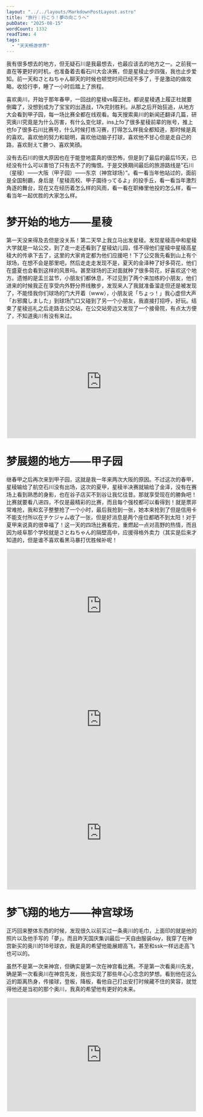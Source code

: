 ```yaml
---
layout: "../../layouts/MarkdownPostLayout.astro"
title: "旅行｜行こう！夢の向こうへ"
pubDate: "2025-08-15"
wordCount: 1332
readTime: 4
tags:
  - "天天畅游世界"
---
```

我有很多想去的地方，但无疑石川是我最想去，也最应该去的地方之一。之前我一直在等更好的时机，也准备着去看石川大会决赛，但是星稜止步四强，我也止步爱知。前一天和さとねちゃん聊天的时候也顿觉时间已经不多了，于是激动的做攻略，收拾行李，睡了一小时后踏上了旅程。

喜欢奥川，开始于那年春甲，一回战的星稜vs履正社。都说星稜遇上履正社就要倒霉了，没想到成为了宝宝的出道战，17k完封胜利。从那之后开始狂追，从地方大会看到甲子园，每一场比赛全都在线观看。每天搜索奥川的新闻还翻译几篇，研究奥川究竟是为什么厉害，有什么变化球，ins上fo了很多星稜前辈的账号，推上也fo了很多石川比赛号，什么时候打练习赛，打得怎么样我全都知道，那时候是真的喜欢。喜欢他的努力和聪明，喜欢他动脑子打球，喜欢他不甘心但是走自己的路，喜欢耐えて勝つ、喜欢笑顔。

没有去石川的很大原因也在于能登地震真的很恐怖，但是到了最后的最后15天，已经没有什么可以害怕了只有去不了的悔恨。于是交换期间最后的旅游路线是“石川（星稜）——大阪（甲子园）——东京（神宫球场）”。看一看当年他站过的，面前是全国制霸，身后是「星稜高校、甲子園待ってるよ」的投手丘，看一看当年激烈角逐的舞台，现在又在经历着怎么样的风雨，看一看在职棒里他投的怎么样，看一看当年一起优胜的大家怎么样。

# 梦开始的地方——星稜
第一天没来得及去但是没关系！第二天早上我立马出发星稜。发现星稜高中和星稜大学就是一站公交，到了走一走还看到了星稜幼儿园，怪不得他们星稜中星稜高星稜大的传承下去了，这里的大家肯定都为他们应援吧！下了公交我先看到山上有个球场，在想不会是那里吧，然后走走走发现不是，夏天的金泽种了好多荷花，他们在盛夏也会看到这样的风景吗。甚至球场的正对面就种了很多荷花，好喜欢这个地方。遗憾的是盂兰盆节，小朋友们都休息，不过见到了两个来加练的小朋友，他们进来的时候我正在享受内外野分界线散步，发现来人了我就准备溜走但还是被发现了，不能怪我你们球场的门大开着（www），小朋友说「ちょっ！」我心虚但大声「お邪魔しました」到球场门口又碰到了另一个小朋友，我直接打招呼，好玩。结束了星稜巡礼之后走路去公交站，在公交站旁边又发现了一个接骨院，有点太方便了，不知道奥川有没有来过。

<iframe src="https://stelpolva.moe/embed/notes/abh8imvi7fat00bk" data-misskey-embed-id="v1_702f4311-2449-4314-bf89-9a66d7915b4b" loading="lazy" referrerpolicy="strict-origin-when-cross-origin" style="border: none; display: block; margin: 0 auto;width: 100%; max-width: 500px; height: 300px; color-scheme: light dark;"></iframe>
<script defer src="https://stelpolva.moe/embed.js"></script>

# 梦展翅的地方——甲子园
继春甲之后再次来到甲子园，这就是我一年来两次大阪的原因。不过这次的春甲，星稜输给了航空石川没有出场，这次的夏甲，星稜半决赛就输给了金泽，没有在赛场上看到熟悉的身影，也在谷子店买不到谷让我忆往昔。那就享受现在的勝負吧！比赛就要看八进四，不仅是最精彩的比赛，而且每个强校都可以看得到！就是票非常难抢，我和玄子整整抢了一个小时，最后我抢到一张，她本来抢到了但是信用卡不能支付所以在チケジャム收了一张，但是好消息是两个座位都晒不到太阳！对于夏甲来说真的很幸福了！这一天的四场比赛看完，重燃起一点对高野的热情，而且因为岐阜那个学校就是さとねちゃん的隔壁高中，应援得格外卖力（其实是后来才知道的，但是谁不喜欢看黑马暴打优胜候补呢！

<iframe src="https://stelpolva.moe/embed/notes/ablgc8dto8yr00bx" data-misskey-embed-id="v1_f6119248-d3bf-4a96-9b81-232fe8d1405c" loading="lazy" referrerpolicy="strict-origin-when-cross-origin" style="border: none; display: block; margin: 0 auto;width: 100%; max-width: 500px; height: 300px; color-scheme: light dark;"></iframe>
<script defer src="https://stelpolva.moe/embed.js"></script>

<iframe src="https://stelpolva.moe/embed/notes/abn0cm5ud5f0013n" data-misskey-embed-id="v1_89d0c7b2-afb9-40cd-98da-038284e804fd" loading="lazy" referrerpolicy="strict-origin-when-cross-origin" style="border: none; display: block; margin: 0 auto;width: 100%; max-width: 500px; height: 300px; color-scheme: light dark;"></iframe>
<script defer src="https://stelpolva.moe/embed.js"></script>

<iframe src="https://stelpolva.moe/embed/notes/aboxubwisv4700cr" data-misskey-embed-id="v1_f9ea86bb-2de1-444c-a8fd-1412bd3fa90e" loading="lazy" referrerpolicy="strict-origin-when-cross-origin" style="border: none; display: block; margin: 0 auto;width: 100%; max-width: 500px; height: 300px; color-scheme: light dark;"></iframe>
<script defer src="https://stelpolva.moe/embed.js"></script>

# 梦飞翔的地方——神宫球场
正巧回来整体东西的时候，发现很久以前买过一条奥川的毛巾，上面印的就是他的照片以及他手写的「夢」。而且昨天国庆集训最后一天自由服装day，我穿了在神宫新买的奥川的18号球衣，我是真的希望他能展翅高飞，甚至和ssk一样远走高飞也可以的。

虽然不是第一次来神宫，但确实是第一次在神宫看比赛。不是第一次看奥川先发，确是第一次看奥川在神宫先发，我也实现了那些年心心念念的梦想。看到他在这么近的距离热身，传接球，登板，降板，看他自己打出安打时候藏不住的笑容，就觉得他还是当初的那个奥川，我真的希望他有更好的未来。

<iframe src="https://stelpolva.moe/embed/notes/abt6w5sc1ymp00f7" data-misskey-embed-id="v1_1292465e-29c0-4cde-873e-83c010ac1bef" loading="lazy" referrerpolicy="strict-origin-when-cross-origin" style="border: none; display: block; margin: 0 auto;width: 100%; max-width: 500px; height: 300px; color-scheme: light dark;"></iframe>
<script defer src="https://stelpolva.moe/embed.js"></script>





